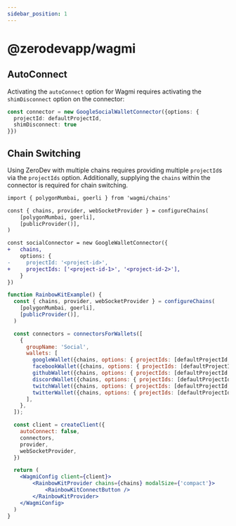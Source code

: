 ```yaml
---
sidebar_position: 1
---
```


# @zerodevapp/wagmi

## AutoConnect

Activating the `autoConnect` option for Wagmi requires activating the `shimDisconnect` option on the connector:

```typescript
const connector = new GoogleSocialWalletConnector({options: {
  projectId: defaultProjectId,
  shimDisconnect: true
}})
```


## Chain Switching

Using ZeroDev with multiple chains requires providing multiple `projectId`s via the `projectIds` option. Additionally, supplying the `chains` within the connector is required for chain switching.

```diff
import { polygonMumbai, goerli } from 'wagmi/chains'

const { chains, provider, webSocketProvider } = configureChains(
    [polygonMumbai, goerli],
    [publicProvider()],
)

const socialConnector = new GoogleWalletConnector({
+   chains, 
    options: {
-     projectId: '<project-id>',
+     projectIds: ['<project-id-1>', '<project-id-2>'],
    }
})
```
```jsx live folded
function RainbowKitExample() {
  const { chains, provider, webSocketProvider } = configureChains(
    [polygonMumbai, goerli],
    [publicProvider()],
  )

  const connectors = connectorsForWallets([
    {
      groupName: 'Social',
      wallets: [
        googleWallet({chains, options: { projectIds: [defaultProjectId, goerliProjectId] }}),
        facebookWallet({chains, options: { projectIds: [defaultProjectId, goerliProjectId] }}),
        githubWallet({chains, options: { projectIds: [defaultProjectId, goerliProjectId] }}),
        discordWallet({chains, options: { projectIds: [defaultProjectId, goerliProjectId] }}),
        twitchWallet({chains, options: { projectIds: [defaultProjectId, goerliProjectId] }}),
        twitterWallet({chains, options: { projectIds: [defaultProjectId, goerliProjectId] }})
      ],
    },
  ]);

  const client = createClient({
    autoConnect: false,
    connectors,
    provider,
    webSocketProvider,
  })

  return (
    <WagmiConfig client={client}>
        <RainbowKitProvider chains={chains} modalSize={'compact'}>
            <RainbowKitConnectButton />
        </RainbowKitProvider>
    </WagmiConfig>
  )
}
```
